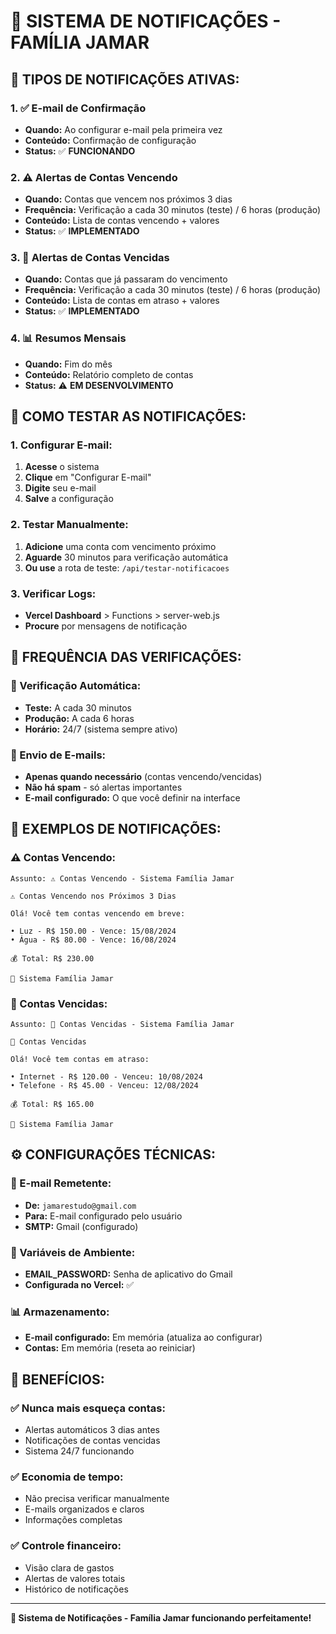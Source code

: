 # 📧 **SISTEMA DE NOTIFICAÇÕES - FAMÍLIA JAMAR**

## 🔔 **TIPOS DE NOTIFICAÇÕES ATIVAS:**

### **1. ✅ E-mail de Confirmação**
- **Quando:** Ao configurar e-mail pela primeira vez
- **Conteúdo:** Confirmação de configuração
- **Status:** ✅ **FUNCIONANDO**

### **2. ⚠️ Alertas de Contas Vencendo**
- **Quando:** Contas que vencem nos próximos 3 dias
- **Frequência:** Verificação a cada 30 minutos (teste) / 6 horas (produção)
- **Conteúdo:** Lista de contas vencendo + valores
- **Status:** ✅ **IMPLEMENTADO**

### **3. 🚨 Alertas de Contas Vencidas**
- **Quando:** Contas que já passaram do vencimento
- **Frequência:** Verificação a cada 30 minutos (teste) / 6 horas (produção)
- **Conteúdo:** Lista de contas em atraso + valores
- **Status:** ✅ **IMPLEMENTADO**

### **4. 📊 Resumos Mensais**
- **Quando:** Fim do mês
- **Conteúdo:** Relatório completo de contas
- **Status:** ⚠️ **EM DESENVOLVIMENTO**

## 🧪 **COMO TESTAR AS NOTIFICAÇÕES:**

### **1. Configurar E-mail:**
1. **Acesse** o sistema
2. **Clique** em "Configurar E-mail"
3. **Digite** seu e-mail
4. **Salve** a configuração

### **2. Testar Manualmente:**
1. **Adicione** uma conta com vencimento próximo
2. **Aguarde** 30 minutos para verificação automática
3. **Ou use** a rota de teste: `/api/testar-notificacoes`

### **3. Verificar Logs:**
- **Vercel Dashboard** > Functions > server-web.js
- **Procure** por mensagens de notificação

## 📅 **FREQUÊNCIA DAS VERIFICAÇÕES:**

### **🔄 Verificação Automática:**
- **Teste:** A cada 30 minutos
- **Produção:** A cada 6 horas
- **Horário:** 24/7 (sistema sempre ativo)

### **📧 Envio de E-mails:**
- **Apenas quando necessário** (contas vencendo/vencidas)
- **Não há spam** - só alertas importantes
- **E-mail configurado:** O que você definir na interface

## 🎯 **EXEMPLOS DE NOTIFICAÇÕES:**

### **⚠️ Contas Vencendo:**
```
Assunto: ⚠️ Contas Vencendo - Sistema Família Jamar

⚠️ Contas Vencendo nos Próximos 3 Dias

Olá! Você tem contas vencendo em breve:

• Luz - R$ 150.00 - Vence: 15/08/2024
• Água - R$ 80.00 - Vence: 16/08/2024

💰 Total: R$ 230.00

📱 Sistema Família Jamar
```

### **🚨 Contas Vencidas:**
```
Assunto: 🚨 Contas Vencidas - Sistema Família Jamar

🚨 Contas Vencidas

Olá! Você tem contas em atraso:

• Internet - R$ 120.00 - Venceu: 10/08/2024
• Telefone - R$ 45.00 - Venceu: 12/08/2024

💰 Total: R$ 165.00

📱 Sistema Família Jamar
```

## ⚙️ **CONFIGURAÇÕES TÉCNICAS:**

### **📧 E-mail Remetente:**
- **De:** `jamarestudo@gmail.com`
- **Para:** E-mail configurado pelo usuário
- **SMTP:** Gmail (configurado)

### **🔧 Variáveis de Ambiente:**
- **EMAIL_PASSWORD:** Senha de aplicativo do Gmail
- **Configurada no Vercel:** ✅

### **📊 Armazenamento:**
- **E-mail configurado:** Em memória (atualiza ao configurar)
- **Contas:** Em memória (reseta ao reiniciar)

## 🎊 **BENEFÍCIOS:**

### **✅ Nunca mais esqueça contas:**
- Alertas automáticos 3 dias antes
- Notificações de contas vencidas
- Sistema 24/7 funcionando

### **✅ Economia de tempo:**
- Não precisa verificar manualmente
- E-mails organizados e claros
- Informações completas

### **✅ Controle financeiro:**
- Visão clara de gastos
- Alertas de valores totais
- Histórico de notificações

---

**🚀 Sistema de Notificações - Família Jamar funcionando perfeitamente!** 
